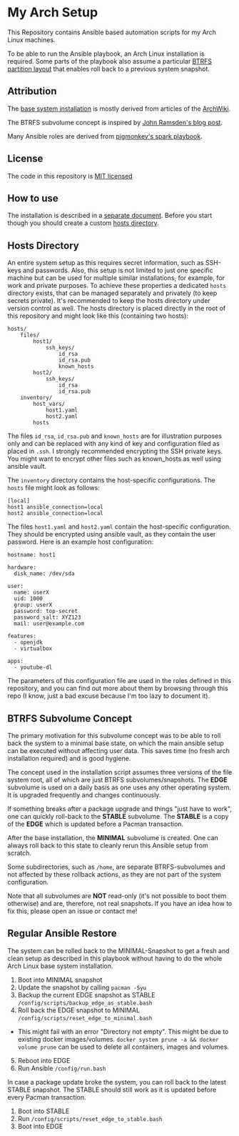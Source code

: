 # My Arch Setup

This Repository contains Ansible based automation scripts for my Arch Linux machines.

To be able to run the Ansible playbook, an Arch Linux installation is required. Some parts of the playbook also assume a particular [BTRFS partition layout](#btrfs-subvolume-concept) that enables roll back to a previous system snapshot.

## Attribution

The [base system installation](./INSTALL.md) is mostly derived from articles of the [ArchWiki](https://wiki.archlinux.org/).

The BTRFS subvolume concept is inspired by [John Ramsden's blog post](https://ramsdenj.com/2016/04/15/multi-boot-linux-with-one-boot-partition.html).

Many Ansible roles are derived from [pigmonkey's spark playbook](https://github.com/pigmonkey/spark/).

## License

The code in this repository is [MIT licensed](./LICENSE)

## How to use

The installation is described in a [separate document](./INSTALL.md). Before you start though you should create a custom [hosts directory](#hosts-directory).


## Hosts Directory

An entire system setup as this requires secret information, such as SSH-keys and passwords. Also, this setup is not limited to just one specific machine but can be used for multiple similar installations, for example, for work and private purposes. To achieve these properties a dedicated `hosts` directory exists, that can be managed separately and privately (to keep secrets private). It's recommended to keep the hosts directory under version control as well. The hosts directory is placed directly in the root of this repository and might look like this (containing two hosts):

```
hosts/
    files/
        host1/
            ssh_keys/
                id_rsa
                id_rsa.pub
                known_hosts
        host2/
            ssh_keys/
                id_rsa
                id_rsa.pub
    inventory/
        host_vars/
            host1.yaml
            host2.yaml 
        hosts
```

The files `id_rsa`, `id_rsa.pub` and `known_hosts` are for illustration purposes only and can be replaced with any kind of key and configuration filed as placed in `.ssh`. I strongly recommended encrypting the SSH private keys. You might want to encrypt other files such as known_hosts as well using ansible vault.

The `inventory` directory contains the host-specific configurations. The `hosts` file might look as follows:

```
[local]
host1 ansible_connection=local
host2 ansible_connection=local
```

The files `host1.yaml` and `host2.yaml` contain the host-specific configuration. They should be encrypted using ansible vault, as they contain the user password. Here is an example host configuration:

```
hostname: host1

hardware:
  disk_name: /dev/sda

user:
  name: userX
  uid: 1000
  group: userX
  password: top-secret
  password_salt: XYZ123
  mail: user@example.com

features:
  - openjdk
  - virtualbox

apps:
  - youtube-dl
```
The parameters of this configuration file are used in the roles defined in this repository, and you can find out more about them by browsing through this repo (I know, just a bad excuse because I'm too lazy to document it).

## BTRFS Subvolume Concept

The primary motivation for this subvolume concept was to be able to roll back the system to a minimal base state, on which the main ansible setup can be executed without affecting user data. This saves time (no fresh arch installation required) and is good hygiene.

The concept used in the installation script assumes three versions of the file system root, all of which are just BTRFS subvolumes/snapshots. The **EDGE** subvolume is used on a daily basis as one uses any other operating system. It is upgraded frequently and changes continuously. 

If something breaks after a package upgrade and things "just have to work", one can quickly roll-back to the **STABLE** subvolume. The **STABLE** is a copy of the **EDGE** which is updated before a Pacman transaction.

 After the base installation, the **MINIMAL** subvolume is created. One can always roll back to this state to cleanly rerun this Ansible setup from scratch.

Some subdirectories, such as `/home`,  are separate BTRFS-subvolumes and not affected by these rollback actions, as they are not part of the system configuration.

Note that all subvolumes are **NOT** read-only (it's not possible to boot them otherwise) and are, therefore, not real snapshots. If you have an idea how to fix this, please open an issue or contact me!

## Regular Ansible Restore

The system can be rolled back to the MINIMAL-Snapshot to get a fresh and clean setup as described in this playbook without having to do the whole Arch Linux base system installation. 

1. Boot into MINIMAL snapshot 
2. Update the snapshot by calling `pacman -Syu`
3. Backup the current EDGE snapshot as STABLE `/config/scripts/backup_edge_as_stable.bash`
4. Roll back the EDGE snapshot to MINIMAL `/config/scripts/reset_edge_to_minimal.bash`
  - This might fail with an error "Directory not empty". This might be due to existing docker images/volumes. `docker system prune -a && docker volume prune` can be used to delete all containers, images and volumes.
5. Reboot into EDGE
6. Run Ansible `/config/run.bash`

In case a package update broke the system, you can roll back to the latest STABLE snapshot. The STABLE should still work as it is updated before every Pacman transaction.

1. Boot into STABLE
2. Run `/config/scripts/reset_edge_to_stable.bash`
3. Boot into EDGE
